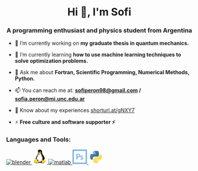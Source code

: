 <h1 align="center">Hi 👋, I'm Sofi</h1>
<h3 align="center">A programming enthusiast and physics student from Argentina</h3>

- 🔭 I’m currently working on **my graduate thesis in quantum mechanics.**

- 🌱 I’m currently learning **how to use machine learning techniques to solve optimization problems.**

- 💬 Ask me about **Fortran, Scientific Programming, Numerical Methods, Python.**

- 📫 You can reach me at: **sofiperon98@gmail.com / sofia.peron@mi.unc.edu.ar**

- 📄 Know about my experiences [shorturl.at/gNXY7](shorturl.at/gNXY7)

- ⚡ **Free culture and software supporter ⚡**


<h3 align="left">Languages and Tools:</h3>
<p align="left"> <a href="https://www.blender.org/" target="_blank" rel="noreferrer"> <img src="https://download.blender.org/branding/community/blender_community_badge_white.svg" alt="blender" width="40" height="40"/> </a> <a href="https://www.linux.org/" target="_blank" rel="noreferrer"> <img src="https://raw.githubusercontent.com/devicons/devicon/master/icons/linux/linux-original.svg" alt="linux" width="40" height="40"/> </a> <a href="https://www.mathworks.com/" target="_blank" rel="noreferrer"> <img src="https://upload.wikimedia.org/wikipedia/commons/2/21/Matlab_Logo.png" alt="matlab" width="40" height="40"/> </a> <a href="https://www.photoshop.com/en" target="_blank" rel="noreferrer"> <img src="https://raw.githubusercontent.com/devicons/devicon/master/icons/photoshop/photoshop-line.svg" alt="photoshop" width="40" height="40"/> </a> <a href="https://www.python.org" target="_blank" rel="noreferrer"> <img src="https://raw.githubusercontent.com/devicons/devicon/master/icons/python/python-original.svg" alt="python" width="40" height="40"/> </a> </p>

